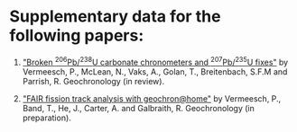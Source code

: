 # Supplementary data for the following papers:

1. ["Broken <sup>206</sup>Pb/<sup>238</sup>U carbonate chronometers and <sup>207</sup>Pb/<sup>235</sup>U fixes"](BrokenChronometers) by Vermeesch, P., McLean, N., Vaks, A., Golan, T., Breitenbach, S.F.M and Parrish, R. Geochronology (in review).

2. ["FAIR fission track analysis with geochron@home"](geochron@home) by Vermeesch, P., Band, T., He, J., Carter, A. and Galbraith, R. Geochronology (in preparation).
